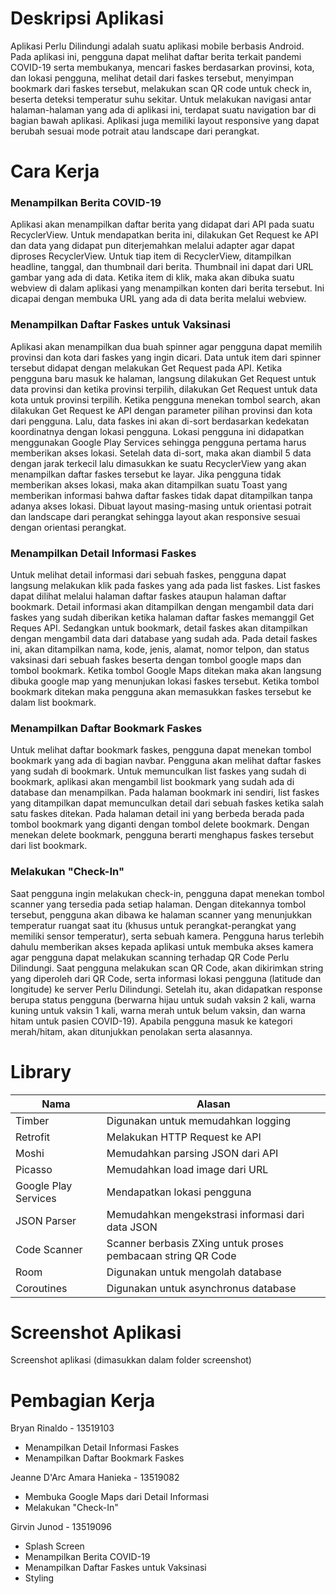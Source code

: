 # Deskripsi Aplikasi
Aplikasi Perlu Dilindungi adalah suatu aplikasi mobile berbasis Android. Pada aplikasi ini, pengguna dapat melihat daftar berita terkait pandemi COVID-19 serta membukanya, mencari faskes berdasarkan provinsi, kota, dan lokasi pengguna, melihat detail dari faskes tersebut, menyimpan bookmark dari faskes tersebut, melakukan scan QR code untuk check in, beserta deteksi temperatur suhu sekitar. Untuk melakukan navigasi antar halaman-halaman yang ada di aplikasi ini, terdapat suatu navigation bar di bagian bawah aplikasi. Aplikasi juga memiliki layout responsive yang dapat berubah sesuai mode potrait atau landscape dari perangkat.
# Cara Kerja
### Menampilkan Berita COVID-19
Aplikasi akan menampilkan daftar berita yang didapat dari API pada suatu RecyclerView. Untuk mendapatkan berita ini, dilakukan Get Request ke API dan data yang didapat pun diterjemahkan melalui adapter agar dapat diproses RecyclerView. Untuk tiap item di RecyclerView, ditampilkan headline, tanggal, dan thumbnail dari berita. Thumbnail ini dapat dari URL gambar yang ada di data. Ketika item di klik, maka akan dibuka suatu webview di dalam aplikasi yang menampilkan konten dari berita tersebut. Ini dicapai dengan membuka URL yang ada di data berita melalui webview.
### Menampilkan Daftar Faskes untuk Vaksinasi
Aplikasi akan menampilkan dua buah spinner agar pengguna dapat memilih provinsi dan kota dari faskes yang ingin dicari. Data untuk item dari spinner tersebut didapat dengan melakukan Get Request pada API. Ketika pengguna baru masuk ke halaman, langsung dilakukan Get Request untuk data provinsi dan ketika provinsi terpilih, dilakukan Get Request untuk data kota untuk provinsi terpilih. Ketika pengguna menekan tombol search, akan dilakukan Get Request ke API dengan parameter pilihan provinsi dan kota dari pengguna. Lalu, data faskes ini akan di-sort berdasarkan kedekatan koordinatnya dengan lokasi pengguna. Lokasi pengguna ini didapatkan menggunakan Google Play Services sehingga pengguna pertama harus memberikan akses lokasi. Setelah data di-sort, maka akan diambil 5 data dengan jarak terkecil lalu dimasukkan ke suatu RecyclerView yang akan menampilkan daftar faskes tersebut ke layar. Jika pengguna tidak memberikan akses lokasi, maka akan ditampilkan suatu Toast yang memberikan informasi bahwa daftar faskes tidak dapat ditampilkan tanpa adanya akses lokasi. Dibuat layout masing-masing untuk orientasi potrait dan landscape dari perangkat sehingga layout akan responsive sesuai dengan orientasi perangkat.
### Menampilkan Detail Informasi Faskes
Untuk melihat detail informasi dari sebuah faskes, pengguna dapat langsung melakukan klik pada faskes yang ada pada list faskes. List faskes dapat dilihat melalui halaman daftar faskes ataupun halaman daftar bookmark. Detail informasi akan ditampilkan dengan mengambil data dari faskes yang sudah diberikan ketika halaman daftar faskes memanggil Get Reques API. Sedangkan untuk bookmark, detail faskes akan ditampilkan dengan mengambil data dari database yang sudah ada. Pada detail faskes ini, akan ditampilkan nama, kode, jenis, alamat, nomor telpon, dan status vaksinasi dari sebuah faskes beserta dengan tombol google maps dan tombol bookmark. Ketika tombol Google Maps ditekan maka akan langsung dibuka google map yang menunjukan lokasi faskes tersebut. Ketika tombol bookmark ditekan maka pengguna akan memasukkan faskes tersebut ke dalam list bookmark.
### Menampilkan Daftar Bookmark Faskes
Untuk melihat daftar bookmark faskes, pengguna dapat menekan tombol bookmark yang ada di bagian navbar. Pengguna akan melihat daftar faskes yang sudah di bookmark. Untuk memunculkan list faskes yang sudah di bookmark, aplikasi akan mengambil list bookmark yang sudah ada di database dan menampilkan. Pada halaman bookmark ini sendiri, list faskes yang ditampilkan dapat memunculkan detail dari sebuah faskes ketika salah satu faskes ditekan. Pada halaman detail ini yang berbeda berada pada tombol bookmark yang diganti dengan tombol delete bookmark. Dengan menekan delete bookmark, pengguna berarti menghapus faskes tersebut dari list bookmark. 
### Melakukan "Check-In"
Saat pengguna ingin melakukan check-in, pengguna dapat menekan tombol scanner yang tersedia pada setiap halaman. Dengan ditekannya tombol tersebut, pengguna akan dibawa ke halaman scanner yang menunjukkan temperatur ruangat saat itu (khusus untuk perangkat-perangkat yang memiliki sensor temperatur), serta sebuah kamera. Pengguna harus terlebih dahulu memberikan akses kepada aplikasi untuk membuka akses kamera agar pengguna dapat melakukan scanning terhadap QR Code Perlu Dilindungi. Saat pengguna melakukan scan QR Code, akan dikirimkan string yang diperoleh dari QR Code, serta informasi lokasi pengguna (latitude dan longitude) ke server Perlu Dilindungi. Setelah itu, akan didapatkan response berupa status pengguna (berwarna hijau untuk sudah vaksin 2 kali, warna kuning untuk vaksin 1 kali, warna merah untuk belum vaksin, dan warna hitam untuk pasien COVID-19). Apabila pengguna masuk ke kategori merah/hitam, akan ditunjukkan penolakan serta alasannya.
# Library
| Nama     | Alasan |
| ----------- | ----------- |
| Timber      | Digunakan untuk memudahkan logging|
| Retrofit  | Melakukan HTTP Request ke API|
| Moshi  | Memudahkan parsing JSON dari API|
| Picasso  | Memudahkan load image dari URL|
| Google Play Services  | Mendapatkan lokasi pengguna|
| JSON Parser | Memudahkan mengekstrasi informasi dari data JSON|
| Code Scanner | Scanner berbasis ZXing untuk proses pembacaan string QR Code|
| Room | Digunakan untuk mengolah database|
| Coroutines | Digunakan untuk asynchronus database|

# Screenshot Aplikasi
Screenshot aplikasi (dimasukkan dalam folder screenshot)
# Pembagian Kerja
Bryan Rinaldo - 13519103
- Menampilkan Detail Informasi Faskes
- Menampilkan Daftar Bookmark Faskes

Jeanne D'Arc Amara Hanieka - 13519082
- Membuka Google Maps dari Detail Informasi
- Melakukan "Check-In"

Girvin Junod - 13519096
- Splash Screen
- Menampilkan Berita COVID-19
- Menampilkan Daftar Faskes untuk Vaksinasi
- Styling


